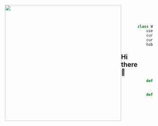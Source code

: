 <!--![Github Banner](https://github.com/Jaydeep-Yadav/Jaydeep-Yadav/blob/main/banner.png) -->

<!--Just a Chill Guy Gif -->
<div style="display: flex; align-items: center;">

  <img  align="right"  src="https://i.giphy.com/media/v1.Y2lkPTc5MGI3NjExYWxtM3F6MTJvMWo4Ym8yMXJqMHo2Z2k0c2oxaXp1YWMzdDZ4N2l3bSZlcD12MV9pbnRlcm5hbF9naWZfYnlfaWQmY3Q9Zw/qJzZ4APiDZQuJDY7vh/giphy.gif" 
        width="380" 
        height="380" 
        style="margin-left: 20px;" 
        frameBorder="0" 
        class="giphy-embed" 
        allowFullScreen>
  </img>

## Hi there 👋


```python
class WhoAmI:
    user = 'Akalanka Dias'
    current_edu = "SLIIT"
    currently_learning = "Deepening Knowledge of Cloud Platforms"
    hobbies = [
                'Coding',
                'Gaming',
                'Music',
                'Movies',
                'Chilling'
            ]
    
    def getCity():
        return Homagama_Sri_Lanka()
    
    def Ambitions():
        BuildSomethingGreat()
 ```
</div> 
